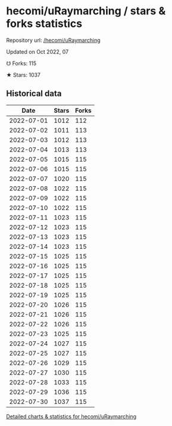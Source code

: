 # hecomi/uRaymarching / stars & forks statistics

Repository url: [/hecomi/uRaymarching](https://github.com/hecomi/uRaymarching)

Updated on Oct 2022, 07

☋ Forks: 115

★ Stars: 1037

## Historical data
| Date | Stars | Forks |
|------|-------|-------|
| 2022-07-01 | 1012 | 112 | 
| 2022-07-02 | 1011 | 113 | 
| 2022-07-03 | 1012 | 113 | 
| 2022-07-04 | 1013 | 113 | 
| 2022-07-05 | 1015 | 115 | 
| 2022-07-06 | 1015 | 115 | 
| 2022-07-07 | 1020 | 115 | 
| 2022-07-08 | 1022 | 115 | 
| 2022-07-09 | 1022 | 115 | 
| 2022-07-10 | 1022 | 115 | 
| 2022-07-11 | 1023 | 115 | 
| 2022-07-12 | 1023 | 115 | 
| 2022-07-13 | 1023 | 115 | 
| 2022-07-14 | 1023 | 115 | 
| 2022-07-15 | 1025 | 115 | 
| 2022-07-16 | 1025 | 115 | 
| 2022-07-17 | 1025 | 115 | 
| 2022-07-18 | 1025 | 115 | 
| 2022-07-19 | 1025 | 115 | 
| 2022-07-20 | 1026 | 115 | 
| 2022-07-21 | 1026 | 115 | 
| 2022-07-22 | 1026 | 115 | 
| 2022-07-23 | 1025 | 115 | 
| 2022-07-24 | 1027 | 115 | 
| 2022-07-25 | 1027 | 115 | 
| 2022-07-26 | 1029 | 115 | 
| 2022-07-27 | 1030 | 115 | 
| 2022-07-28 | 1033 | 115 | 
| 2022-07-29 | 1036 | 115 | 
| 2022-07-30 | 1037 | 115 | 


[Detailed charts & statistics for hecomi/uRaymarching](https://reviewgithub.com/rep/hecomi/uRaymarching)
